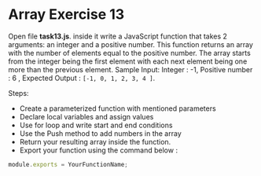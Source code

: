 # Array Exercise 13

Open file **task13.js**. inside it write a JavaScript function that takes 2 arguments: an integer and a positive number. This function returns an array with the number of elements equal to the positive number. The array starts from the integer being the first element with each next element being one more than the previous element. Sample Input: Integer : -1, Positive number : 6 , Expected Output : `[-1, 0, 1, 2, 3, 4 ]`.

Steps:

- Create a parameterized function with mentioned parameters
- Declare local variables and assign values
- Use for loop and write start and end conditions
- Use the Push method to add numbers in the array
- Return your resulting array inside the function.
- Export your function using the command below :

```js
module.exports = YourFunctionName;
```
